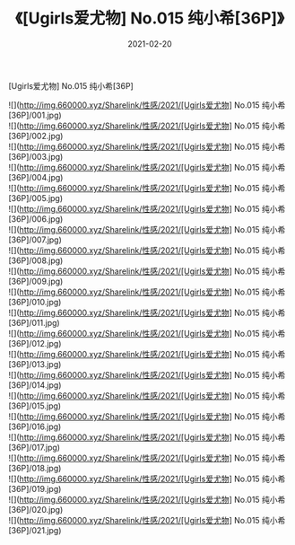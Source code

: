 ﻿---
layout: post
title:  《[Ugirls爱尤物] No.015 纯小希[36P]》
date:   2021-02-20
img: http://img.660000.xyz/Sharelink/性感/2021/[Ugirls爱尤物] No.015 纯小希[36P]/000.jpg
categories: [美女, 清纯, 唯美]
---

[Ugirls爱尤物] No.015 纯小希[36P]

  ![](http://img.660000.xyz/Sharelink/性感/2021/[Ugirls爱尤物] No.015 纯小希[36P]/001.jpg) <br> ![](http://img.660000.xyz/Sharelink/性感/2021/[Ugirls爱尤物] No.015 纯小希[36P]/002.jpg) <br> ![](http://img.660000.xyz/Sharelink/性感/2021/[Ugirls爱尤物] No.015 纯小希[36P]/003.jpg) <br> ![](http://img.660000.xyz/Sharelink/性感/2021/[Ugirls爱尤物] No.015 纯小希[36P]/004.jpg) <br> ![](http://img.660000.xyz/Sharelink/性感/2021/[Ugirls爱尤物] No.015 纯小希[36P]/005.jpg) <br> ![](http://img.660000.xyz/Sharelink/性感/2021/[Ugirls爱尤物] No.015 纯小希[36P]/006.jpg) <br> ![](http://img.660000.xyz/Sharelink/性感/2021/[Ugirls爱尤物] No.015 纯小希[36P]/007.jpg) <br> ![](http://img.660000.xyz/Sharelink/性感/2021/[Ugirls爱尤物] No.015 纯小希[36P]/008.jpg) <br> ![](http://img.660000.xyz/Sharelink/性感/2021/[Ugirls爱尤物] No.015 纯小希[36P]/009.jpg) <br> ![](http://img.660000.xyz/Sharelink/性感/2021/[Ugirls爱尤物] No.015 纯小希[36P]/010.jpg) <br> ![](http://img.660000.xyz/Sharelink/性感/2021/[Ugirls爱尤物] No.015 纯小希[36P]/011.jpg) <br> ![](http://img.660000.xyz/Sharelink/性感/2021/[Ugirls爱尤物] No.015 纯小希[36P]/012.jpg) <br> ![](http://img.660000.xyz/Sharelink/性感/2021/[Ugirls爱尤物] No.015 纯小希[36P]/013.jpg) <br> ![](http://img.660000.xyz/Sharelink/性感/2021/[Ugirls爱尤物] No.015 纯小希[36P]/014.jpg) <br> ![](http://img.660000.xyz/Sharelink/性感/2021/[Ugirls爱尤物] No.015 纯小希[36P]/015.jpg) <br> ![](http://img.660000.xyz/Sharelink/性感/2021/[Ugirls爱尤物] No.015 纯小希[36P]/016.jpg) <br> ![](http://img.660000.xyz/Sharelink/性感/2021/[Ugirls爱尤物] No.015 纯小希[36P]/017.jpg) <br> ![](http://img.660000.xyz/Sharelink/性感/2021/[Ugirls爱尤物] No.015 纯小希[36P]/018.jpg) <br> ![](http://img.660000.xyz/Sharelink/性感/2021/[Ugirls爱尤物] No.015 纯小希[36P]/019.jpg) <br> ![](http://img.660000.xyz/Sharelink/性感/2021/[Ugirls爱尤物] No.015 纯小希[36P]/020.jpg) <br> ![](http://img.660000.xyz/Sharelink/性感/2021/[Ugirls爱尤物] No.015 纯小希[36P]/021.jpg) <br>